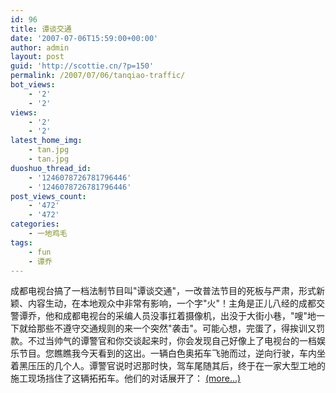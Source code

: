 ```yaml
---
id: 96
title: 谭谈交通
date: '2007-07-06T15:59:00+00:00'
author: admin
layout: post
guid: 'http://scottie.cn/?p=150'
permalink: /2007/07/06/tanqiao-traffic/
bot_views:
    - '2'
    - '2'
views:
    - '2'
    - '2'
latest_home_img:
    - tan.jpg
    - tan.jpg
duoshuo_thread_id:
    - '1246078726781796446'
    - '1246078726781796446'
post_views_count:
    - '472'
    - '472'
categories:
    - 一地鸡毛
tags:
    - fun
    - 谭乔
---
```


成都电视台搞了一档法制节目叫"谭谈交通"，一改普法节目的死板与严肃，形式新颖、内容生动，在本地观众中非常有影响，一个字"火"！主角是正儿八经的成都交警谭乔，他和成都电视台的采编人员没事扛着摄像机，出没于大街小巷，"嗖"地一下就给那些不遵守交通规则的来一个突然"袭击"。可能心想，完蛋了，得挨训又罚款。不过当帅气的谭警官和你交谈起来时，你会发现自己好像上了电视台的一档娱乐节目。您瞧瞧我今天看到的这出。一辆白色奥拓车飞驰而过，逆向行驶，车内坐着黑压压的几个人。谭警官说时迟那时快，驾车尾随其后，终于在一家大型工地的施工现场挡住了这辆拓拓车。他们的对话展开了： [<span aria-label="Continue reading 谭谈交通">(more…)</span>](http://farbank.net/2007/07/06/tanqiao-traffic/#more-96)
